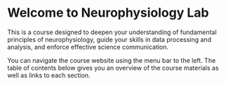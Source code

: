 # Welcome to Neurophysiology Lab

This is a course designed to deepen your understanding of fundamental principles of neurophysiology, guide your skills in data processing and analysis, and enforce effective science communication. 

You can navigate the course website using the menu bar to the left. The table of contents below gives you an overview of the course materials as well as links to each section.

```{tableofcontents}
```
